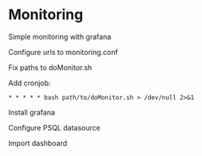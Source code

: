# Monitoring
Simple monitoring with grafana

Configure urls to monitoring.conf

Fix paths to doMonitor.sh 

Add cronjob:
```
* * * * * bash path/to/doMonitor.sh > /dev/null 2>&1
```

Install grafana 

Configure PSQL datasource

Import dashboard
